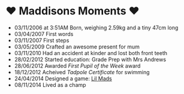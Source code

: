 ❤️ Maddisons Moments ❤️
=====================

- 03/11/2006 at 3:51AM Born, weighing 2.59kg and a tiny 47cm long
- 03/04/2007 First words
- 03/11/2007 First steps
- 03/05/2009 Crafted an awesome present for mum
- 03/11/2010 Had an accident at kinder and lost both front teeth 
- 28/02/2012 Started education: Grade Prep with Mrs Andrews
- 28/06/2012 Awarded *First Pupil of the Week* award
- 18/12/2012 Acheived *Tadpole Certificate* for swimming
- 24/04/2014 Designed a game: [Lil Mads](http://bit.ly/LilMadsiOS. "Lil Mads")
- 08/11/2014 Lived as a champ 
